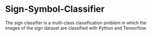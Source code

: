# Sign-Symbol-Classifier
The sign classifier is a multi-class classification problem in which the images of the sign dataset are classified with Python and Tensorflow.